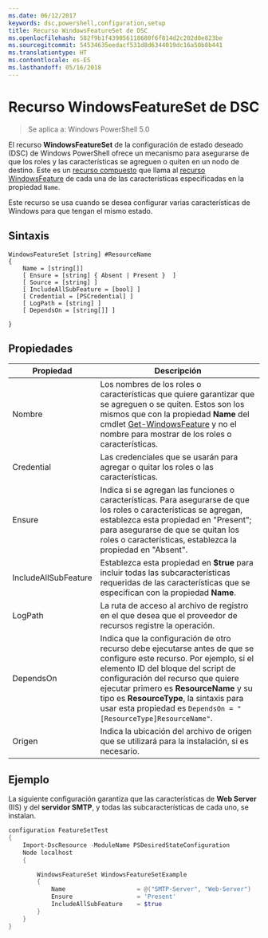 ```yaml
---
ms.date: 06/12/2017
keywords: dsc,powershell,configuration,setup
title: Recurso WindowsFeatureSet de DSC
ms.openlocfilehash: 582f9b1f439056118680f6f814d2c202d0e823be
ms.sourcegitcommit: 54534635eedacf531d8d6344019dc16a50b8b441
ms.translationtype: HT
ms.contentlocale: es-ES
ms.lasthandoff: 05/16/2018
---
```

# <a name="dsc-windowsfeatureset-resource"></a>Recurso WindowsFeatureSet de DSC

> Se aplica a: Windows PowerShell 5.0

El recurso **WindowsFeatureSet** de la configuración de estado deseado (DSC) de Windows PowerShell ofrece un mecanismo para asegurarse de que los roles y las características se agreguen o quiten en un nodo de destino.
Este es un [recurso compuesto](authoringResourceComposite.md) que llama al [recurso WindowsFeature](windowsfeatureResource.md) de cada una de las características especificadas en la propiedad `Name`.

Este recurso se usa cuando se desea configurar varias características de Windows para que tengan el mismo estado.

## <a name="syntax"></a>Sintaxis

```
WindowsFeatureSet [string] #ResourceName
{
    Name = [string[]]
    [ Ensure = [string] { Absent | Present }  ]
    [ Source = [string] ]
    [ IncludeAllSubFeature = [bool] ]
    [ Credential = [PSCredential] ]
    [ LogPath = [string] ]
    [ DependsOn = [string[]] ]

}
```

## <a name="properties"></a>Propiedades

|  Propiedad  |  Descripción   |
|---|---|
| Nombre| Los nombres de los roles o características que quiere garantizar que se agreguen o se quiten. Estos son los mismos que con la propiedad **Name** del cmdlet [Get-WindowsFeature](https://technet.microsoft.com/en-us/library/jj205469.aspx) y no el nombre para mostrar de los roles o características.|
| Credential| Las credenciales que se usarán para agregar o quitar los roles o las características.|
| Ensure| Indica si se agregan las funciones o características. Para asegurarse de que los roles o características se agregan, establezca esta propiedad en "Present"; para asegurarse de que se quitan los roles o características, establezca la propiedad en "Absent".|
| IncludeAllSubFeature| Establezca esta propiedad en **$true** para incluir todas las subcaracterísticas requeridas de las características que se especifican con la propiedad **Name**.|
| LogPath| La ruta de acceso al archivo de registro en el que desea que el proveedor de recursos registre la operación.|
| DependsOn| Indica que la configuración de otro recurso debe ejecutarse antes de que se configure este recurso. Por ejemplo, si el elemento ID del bloque del script de configuración del recurso que quiere ejecutar primero es __ResourceName__ y su tipo es __ResourceType__, la sintaxis para usar esta propiedad es `DependsOn = "[ResourceType]ResourceName"`.|
| Origen| Indica la ubicación del archivo de origen que se utilizará para la instalación, si es necesario.|

## <a name="example"></a>Ejemplo

La siguiente configuración garantiza que las características de **Web Server** (IIS) y del **servidor SMTP**, y todas las subcaracterísticas de cada uno, se instalan.

```powershell
configuration FeatureSetTest
{
    Import-DscResource -ModuleName PSDesiredStateConfiguration
    Node localhost
    {

        WindowsFeatureSet WindowsFeatureSetExample
        {
            Name                    = @("SMTP-Server", "Web-Server")
            Ensure                  = 'Present'
            IncludeAllSubFeature    = $true
        }
    }
}
```